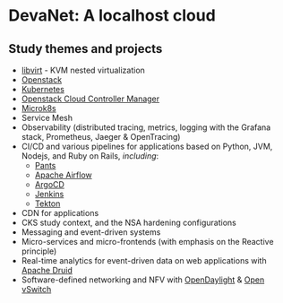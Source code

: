 # DevaNet: A localhost cloud

## Study themes and projects

- [libvirt](https://libvirt.org/docs.html) - KVM nested virtualization
- [Openstack](https://www.openstack.org/)
- [Kubernetes](https://kubernetes.io/)
- [Openstack Cloud Controller Manager](https://github.com/kubernetes/cloud-provider-openstack/blob/master/docs/openstack-cloud-controller-manager/using-openstack-cloud-controller-manager.md)
- [Microk8s](https://microk8s.io/)
- Service Mesh
- Observability (distributed tracing, metrics, logging with the Grafana stack, Prometheus, Jaeger & OpenTracing)
- CI/CD and various pipelines for applications based on Python, JVM, Nodejs, and Ruby on Rails, _including_:
  - [Pants](https://v1.pantsbuild.org/why_use_pants.html)
  - [Apache Airflow](https://airflow.apache.org/)
  - [ArgoCD](https://argo-cd.readthedocs.io/)
  - [Jenkins](https://www.jenkins.io/doc/)
  - [Tekton](https://tekton.dev/)
- CDN for applications
- CKS study context, and the NSA hardening configurations
- Messaging and event-driven systems
- Micro-services and micro-frontends (with emphasis on the Reactive principle)
- Real-time analytics for event-driven data on web applications with [Apache Druid](https://druid.apache.org/faq)
- Software-defined networking and NFV with [OpenDaylight](https://www.opendaylight.org/) & [Open vSwitch](https://www.openvswitch.org/)

